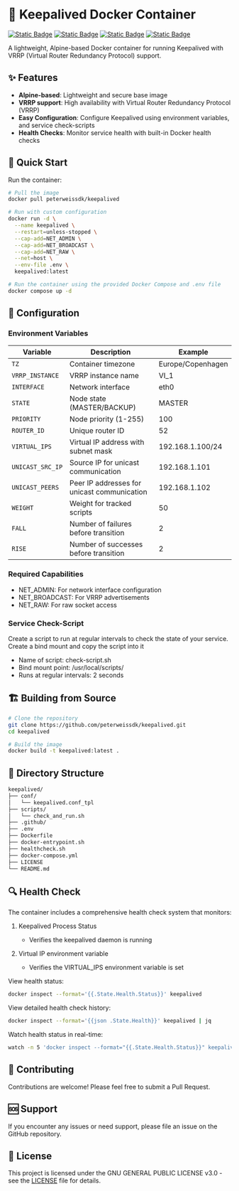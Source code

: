 # 💾 Keepalived Docker Container

[![Static Badge](https://img.shields.io/badge/Docker-Container-white?style=flat&logo=docker&logoColor=white&logoSize=auto&labelColor=black)](https://docker.com/)
[![Static Badge](https://img.shields.io/badge/Alpine-V3.21-white?style=flat&logo=alpinelinux&logoColor=white&logoSize=auto&labelColor=black)](https://www.alpinelinux.org/)
[![Static Badge](https://img.shields.io/badge/KeepAliveD-V2.3.2-white?style=flat&logoColor=white&labelColor=black)](https://keepalived.org/)
[![Static Badge](https://img.shields.io/badge/GPL-V3-white?style=flat&logo=gnu&logoColor=white&logoSize=auto&labelColor=black)](https://www.gnu.org/licenses/gpl-3.0.en.html/)

A lightweight, Alpine-based Docker container for running Keepalived with VRRP (Virtual Router Redundancy Protocol) support.

## ✨ Features

- **Alpine-based**: Lightweight and secure base image
- **VRRP support**: High availability with Virtual Router Redundancy Protocol (VRRP)
- **Easy Configuration**: Configure Keepalived using environment variables, and service check-scripts
- **Health Checks**: Monitor service health with built-in Docker health checks

## 🚀 Quick Start

Run the container:
```bash
# Pull the image
docker pull peterweissdk/keepalived

# Run with custom configuration
docker run -d \
  --name keepalived \
  --restart=unless-stopped \
  --cap-add=NET_ADMIN \
  --cap-add=NET_BROADCAST \
  --cap-add=NET_RAW \
  --net=host \
  --env-file .env \
  keepalived:latest

# Run the container using the provided Docker Compose and .env file
docker compose up -d
```

## 🔧 Configuration

### Environment Variables

| Variable         | Description                                 | Example           |
|------------------|---------------------------------------------|-------------------|
| `TZ`             | Container timezone                          | Europe/Copenhagen |
| `VRRP_INSTANCE`  | VRRP instance name                          | VI_1              |
| `INTERFACE`      | Network interface                           | eth0              |
| `STATE`          | Node state (MASTER/BACKUP)                  | MASTER            |
| `PRIORITY`       | Node priority (1-255)                       | 100               |
| `ROUTER_ID`      | Unique router ID                            | 52                |
| `VIRTUAL_IPS`    | Virtual IP address with subnet mask         | 192.168.1.100/24  |
| `UNICAST_SRC_IP` | Source IP for unicast communication         | 192.168.1.101     |
| `UNICAST_PEERS`  | Peer IP addresses for unicast communication | 192.168.1.102     |
| `WEIGHT`         | Weight for tracked scripts                  | 50                |
| `FALL`           | Number of failures before transition        | 2                 |
| `RISE`           | Number of successes before transition       | 2                 |

### Required Capabilities

- NET_ADMIN: For network interface configuration
- NET_BROADCAST: For VRRP advertisements
- NET_RAW: For raw socket access

### Service Check-Script

Create a script to run at regular intervals to check the state of your service. Create a bind mount and copy the script into it
- Name of script: check-script.sh
- Bind mount point: /usr/local/scripts/
- Runs at regular intervals: 2 seconds

## 🏗️ Building from Source

```bash
# Clone the repository
git clone https://github.com/peterweissdk/keepalived.git
cd keepalived

# Build the image
docker build -t keepalived:latest .
```

## 📝 Directory Structure

```bash
keepalived/
├── conf/
│   └── keepalived.conf_tpl
├── scripts/
│   └── check_and_run.sh
├── .github/
├── .env
├── Dockerfile
├── docker-entrypoint.sh
├── healthcheck.sh
├── docker-compose.yml
├── LICENSE
└── README.md
```

## 🔍 Health Check

The container includes a comprehensive health check system that monitors:

1. Keepalived Process Status
   - Verifies the keepalived daemon is running

2. Virtual IP environment variable
   - Verifies the VIRTUAL_IPS environment variable is set

View health status:
```bash
docker inspect --format='{{.State.Health.Status}}' keepalived
```
View detailed health check history:
```bash
docker inspect --format='{{json .State.Health}}' keepalived | jq
```
Watch health status in real-time:
```bash
watch -n 5 'docker inspect --format="{{.State.Health.Status}}" keepalived'
```

## 🤝 Contributing

Contributions are welcome! Please feel free to submit a Pull Request.

## 🆘 Support

If you encounter any issues or need support, please file an issue on the GitHub repository.

## 📄 License

This project is licensed under the GNU GENERAL PUBLIC LICENSE v3.0 - see the [LICENSE](LICENSE) file for details.